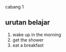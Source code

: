 <!DOCTYPE html>
<html>
    <head>
        cabang 1
    </head>
    <h2>urutan belajar</h2>
    <ol>
        <li>wake up in the morning</li>
      <li>get the shower</li>
      <li>eat a breakfast</li>
    </ol>
</html>
